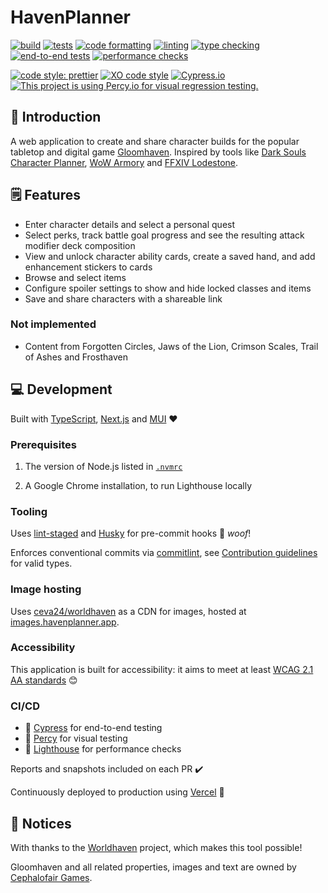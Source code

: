 # HavenPlanner

[![build](https://github.com/ceva24/havenplanner/actions/workflows/build.yml/badge.svg)](https://github.com/ceva24/havenplanner/actions/workflows/build.yml)
[![tests](https://github.com/ceva24/havenplanner/actions/workflows/test.yml/badge.svg)](https://github.com/ceva24/havenplanner/actions/workflows/test.yml)
[![code formatting](https://github.com/ceva24/havenplanner/actions/workflows/check-format.yml/badge.svg)](https://github.com/ceva24/havenplanner/actions/workflows/check-format.yml)
[![linting](https://github.com/ceva24/havenplanner/actions/workflows/lint.yml/badge.svg)](https://github.com/ceva24/havenplanner/actions/workflows/lint.yml)
[![type checking](https://github.com/ceva24/havenplanner/actions/workflows/check-types.yml/badge.svg)](https://github.com/ceva24/havenplanner/actions/workflows/check-types.yml)
[![end-to-end tests](https://github.com/ceva24/havenplanner/actions/workflows/e2e-test.yml/badge.svg)](https://github.com/ceva24/havenplanner/actions/workflows/e2e-test.yml)
[![performance checks](https://github.com/ceva24/havenplanner/actions/workflows/performance-checks.yml/badge.svg)](https://github.com/ceva24/havenplanner/actions/workflows/performance-checks.yml)

[![code style: prettier](https://img.shields.io/badge/code_style-prettier-ff69b4.svg)](https://github.com/prettier/prettier)
[![XO code style](https://img.shields.io/badge/code_style-XO-5ed9c7.svg)](https://github.com/xojs/xo)
[![Cypress.io](https://img.shields.io/badge/tested%20with-Cypress-04C38E.svg)](https://www.cypress.io)
[![This project is using Percy.io for visual regression testing.](https://percy.io/static/images/percy-badge.svg)](https://percy.io/788e43c2/havenplanner/)

## 👋 Introduction

A web application to create and share character builds for the popular tabletop and digital game [Gloomhaven](https://cephalofair.com/pages/gloomhaven). Inspired by tools like [Dark Souls Character Planner](https://soulsplanner.com/darksouls), [WoW Armory](https://worldofwarcraft.com/en-gb/search) and [FFXIV Lodestone](https://na.finalfantasyxiv.com/lodestone/character).

## 🗒️ Features

-   Enter character details and select a personal quest
-   Select perks, track battle goal progress and see the resulting attack modifier deck composition
-   View and unlock character ability cards, create a saved hand, and add enhancement stickers to cards
-   Browse and select items
-   Configure spoiler settings to show and hide locked classes and items
-   Save and share characters with a shareable link

### Not implemented

-   Content from Forgotten Circles, Jaws of the Lion, Crimson Scales, Trail of Ashes and Frosthaven

## 💻 Development

Built with [TypeScript](https://www.typescriptlang.org), [Next.js](https://nextjs.org) and [MUI](https://mui.com) ❤️

### Prerequisites

1. The version of Node.js listed in [`.nvmrc`](../.nvmrc)

2. A Google Chrome installation, to run Lighthouse locally

### Tooling

Uses [lint-staged](https://github.com/okonet/lint-staged) and [Husky](https://typicode.github.io/husky) for pre-commit hooks 🐶 _woof_!

Enforces conventional commits via [commitlint](https://github.com/conventional-changelog/commitlint), see [Contribution guidelines](CONTRIBUTING.md) for valid types.

### Image hosting

Uses [ceva24/worldhaven](https://github.com/ceva24/worldhaven/tree/web/) as a CDN for images, hosted at [images.havenplanner.app](https://images.havenplanner.app).

### Accessibility

This application is built for accessibility: it aims to meet at least [WCAG 2.1 AA standards](https://www.w3.org/WAI/standards-guidelines/wcag) 😊

### CI/CD

-   🌳 [Cypress](https://dashboard.cypress.io/projects/zbs72n) for end-to-end testing
-   🦔 [Percy](https://percy.io/788e43c2/havenplanner) for visual testing
-   🚦 [Lighthouse](https://github.com/GoogleChrome/lighthouse-ci) for performance checks

Reports and snapshots included on each PR ✔️

Continuously deployed to production using [Vercel](https://vercel.com) 🚀

## 📌 Notices

With thanks to the [Worldhaven](https://github.com/any2cards) project, which makes this tool possible!

Gloomhaven and all related properties, images and text are owned by [Cephalofair Games](https://cephalofair.com).
